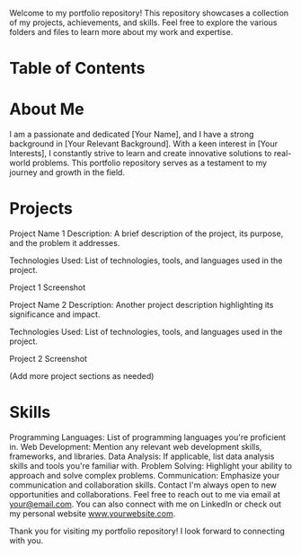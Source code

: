 Welcome to my portfolio repository! This repository showcases a collection of my projects, achievements, and skills. Feel free to explore the various folders and files to learn more about my work and expertise.

# Table of Contents

# About Me
I am a passionate and dedicated [Your Name], and I have a strong background in [Your Relevant Background]. With a keen interest in [Your Interests], I constantly strive to learn and create innovative solutions to real-world problems. This portfolio repository serves as a testament to my journey and growth in the field.

# Projects
Project Name 1
Description: A brief description of the project, its purpose, and the problem it addresses.

Technologies Used: List of technologies, tools, and languages used in the project.

Project 1 Screenshot

Project Name 2
Description: Another project description highlighting its significance and impact.

Technologies Used: List of technologies, tools, and languages used in the project.

Project 2 Screenshot

(Add more project sections as needed)

# Skills
Programming Languages: List of programming languages you're proficient in.
Web Development: Mention any relevant web development skills, frameworks, and libraries.
Data Analysis: If applicable, list data analysis skills and tools you're familiar with.
Problem Solving: Highlight your ability to approach and solve complex problems.
Communication: Emphasize your communication and collaboration skills.
Contact
I'm always open to new opportunities and collaborations. Feel free to reach out to me via email at your@email.com. You can also connect with me on LinkedIn or check out my personal website www.yourwebsite.com.

Thank you for visiting my portfolio repository! I look forward to connecting with you.
